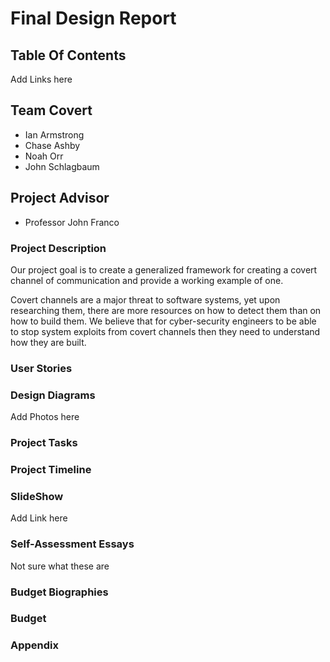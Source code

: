 # Final Design Report

## Table Of Contents
Add Links here

## Team Covert
* Ian Armstrong
* Chase Ashby
* Noah Orr
* John Schlagbaum

## Project Advisor
* Professor John Franco

### Project Description
Our project goal is to create a generalized framework for creating a covert channel of communication and provide a working example of one.

Covert channels are a major threat to software systems, yet upon researching them, there are more resources on how to detect them than on how to build them. We believe that for cyber-security engineers to be able to stop system exploits from covert channels then they need to understand how they are built.

### User Stories

### Design Diagrams
Add Photos here

### Project Tasks

### Project Timeline

### SlideShow
Add Link here

### Self-Assessment Essays
Not sure what these are

### Budget Biographies

### Budget

### Appendix

